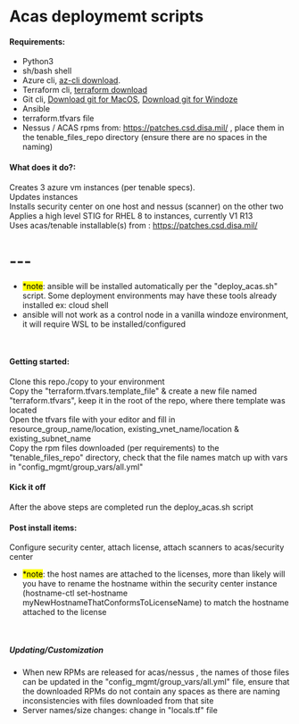 # Acas deploymemt scripts

#### Requirements:
* Python3
* sh/bash shell
* Azure cli, [az-cli download](https://docs.microsoft.com/en-us/cli/azure/install-azure-cli).
* Terraform cli, [terraform download](https://www.terraform.io/downloads)
* Git cli, [Download git for MacOS](https://git-scm.com/download/mac), [Download git for Windoze](https://gitforwindows.org/)
* Ansible
* terraform.tfvars file
* Nessus / ACAS rpms from: https://patches.csd.disa.mil/ , place them in the tenable_files_repo directory (ensure there are no spaces in the naming)

#### What does it do?:
Creates 3 azure vm instances (per tenable specs). <br>
Updates instances<br>
Installs security center on one host and nessus (scanner) on the other two<br>
Applies a high level STIG for RHEL 8 to instances, currently V1 R13<br>
Uses acas/tenable installable(s) from : https://patches.csd.disa.mil/
# ---
* <mark>*note</mark>: ansible will be installed automatically per the "deploy_acas.sh" script. Some deployment environments 
may have these tools  already installed ex: cloud shell <br>
* ansible will not work as a control node in a vanilla windoze environment, it will require WSL to be installed/configured
<br>


#### Getting started:
Clone this repo./copy to your environment<br>
Copy the "terraform.tfvars.template_file" & create a new file named "terraform.tfvars", keep it in the root of the repo, 
where there template was located<br>
Open the tfvars file with your editor and fill in
resource_group_name/location, existing_vnet_name/location & existing_subnet_name<br>
Copy the rpm files downloaded (per requirements) to the "tenable_files_repo" directory, check that the file names match up with vars in "config_mgmt/group_vars/all.yml"
<br>

#### Kick it off
After the above steps are completed run the deploy_acas.sh script

#### Post install items:
Configure security center, attach license, attach scanners to acas/security center <br>
* <mark>*note</mark>: the host names are attached to the licenses, more than likely will you have to rename the hostname within
the security center instance (hostname-ctl set-hostname myNewHostnameThatConformsToLicenseName) to match the hostname attached
to the license
<br>

##### Updating/Customization 
* When new RPMs are released for acas/nessus , the names of those files can be updated in the "config_mgmt/group_vars/all.yml"
file, ensure that the downloaded RPMs do not contain any spaces as there are naming inconsistencies with files downloaded from that site
* Server names/size changes: change in "locals.tf" file